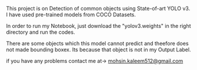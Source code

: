 This project is on Detection of common objects using State-of-art YOLO v3.
I have used pre-trained models from COCO Datasets.

In order to run my Notebook, just download the "yolov3.weights" in the right directory
and run the codes.

There are some objects which this model cannot predict and theefore does not made bounding boxex.
Its because that object is not in my Output Label.

if you have any problems contact me at-> mohsin.kaleem512@gmail.com